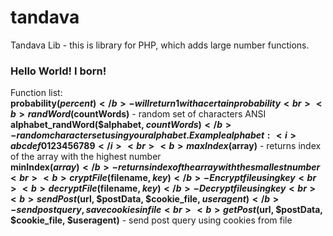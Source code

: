 # tandava
Tandava Lib - this is library for PHP, which adds large number functions.
<h3>Hello World! I born!</h3>

Function list:<br>
<b>probability($percent)</b> - will return 1 with a certain probability<br>
<b>randWord($countWords)</b> - random set of characters ANSI <br>
<b>alphabet_randWord($alphabet, $countWords)</b> - random character set using your alphabet. Example alphabet: <i>abcdef0123456789</i><br>
<b>maxIndex($array)</b> - returns index of the array with the highest number<br>
<b>minIndex($array)</b> - returns index of the array with the smallest number<br>
<b>cryptFile($filename, $key)</b> - Encrypt file using key<br>
<b>decryptFile($filename, $key)</b> - Decrypt file using key<br>
<b>sendPost($url, $postData, $cookie_file, $useragent)</b> - send post query, save cookies in file<br>
<b>getPost($url, $postData, $cookie_file, $useragent)</b> - send post query using cookies from file<br>
